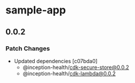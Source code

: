 # sample-app

## 0.0.2

### Patch Changes

- Updated dependencies [c07bda0]
  - @inception-health/cdk-secure-store@0.0.2
  - @inception-health/cdk-lambda@0.0.2
